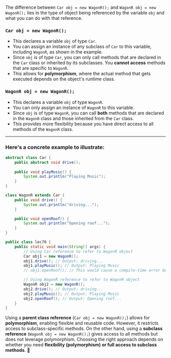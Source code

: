 The difference between `Car obj = new WagonR();` and `WagonR obj = new WagonR();` lies in the type of object being referenced by the variable `obj` and what you can do with that reference.

### `Car obj = new WagonR();`

- This declares a variable `obj` of type `Car`.
- You can assign an instance of any subclass of `Car` to this variable, including `WagonR`, as shown in the example.
- Since `obj` is of type `Car`, you can only call methods that are declared in the `Car` class or inherited by its subclasses. You **cannot access** methods that are specific to `WagonR`.
- This allows for **polymorphism**, where the actual method that gets executed depends on the object's runtime class.

### `WagonR obj = new WagonR();`

- This declares a variable `obj` of type `WagonR`.
- You can only assign an instance of `WagonR` to this variable.
- Since `obj` is of type `WagonR`, you can call **both** methods that are declared in the `WagonR` class and those inherited from the `Car` class.
- This provides more flexibility because you have direct access to all methods of the `WagonR` class.

---

### Here's a concrete example to illustrate:

```java
abstract class Car {
    public abstract void drive();
    
    public void playMusic() {
        System.out.println("Playing Music");
    }
}

class WagonR extends Car {
    public void drive() {
        System.out.println("driving...");
    }

    public void openRoof() {
        System.out.println("Opening roof...");
    }
}

public class lec70 {
    public static void main(String[] args) {
        // Using Car reference to refer to WagonR object
        Car obj1 = new WagonR();
        obj1.drive(); // Output: driving...
        obj1.playMusic(); // Output: Playing Music
        // obj1.openRoof(); // This would cause a compile-time error because openRoof() is not in Car

        // Using WagonR reference to refer to WagonR object
        WagonR obj2 = new WagonR();
        obj2.drive(); // Output: driving...
        obj2.playMusic(); // Output: Playing Music
        obj2.openRoof(); // Output: Opening roof...
    }
}
```

Using a **parent class reference** (`Car obj = new WagonR();`) allows for **polymorphism**, enabling flexible and reusable code. However, it restricts access to subclass-specific methods. On the other hand, using a **subclass reference** (`WagonR obj = new WagonR();`) gives access to all methods but does not leverage polymorphism. Choosing the right approach depends on whether you need **flexibility (polymorphism) or full access to subclass methods**. 🚀
